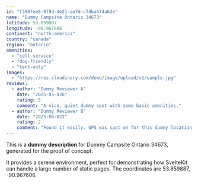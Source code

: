```yaml
---
id: "f390fee8-9f9d-4e21-ae7d-c7dba574a6de"
name: "Dummy Campsite Ontario 34673"
latitude: 53.859887
longitude: -90.967606
continent: "north-america"
country: "canada"
region: "ontario"
amenities:
  - "cell-service"
  - "dog-friendly"
  - "tent-only"
images:
  - "https://res.cloudinary.com/demo/image/upload/v1/sample.jpg"
reviews:
  - author: "Dummy Reviewer A"
    date: "2025-05-026"
    rating: 5
    comment: "A nice, quiet dummy spot with some basic amenities."
  - author: "Dummy Reviewer B"
    date: "2025-06-022"
    rating: 2
    comment: "Found it easily. GPS was spot on for this dummy location."
---
```


This is a **dummy description** for Dummy Campsite Ontario 34673, generated for the proof of concept.

It provides a serene environment, perfect for demonstrating how SvelteKit can handle a large number of static pages. The coordinates are 53.859887, -90.967606.
